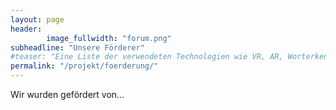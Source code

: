 ```yaml
---
layout: page
header:
        image_fullwidth: "forum.png"
subheadline: "Unsere Förderer"
#teaser: "Eine Liste der verwendeten Technologien wie VR, AR, Worterkennung, etc."
permalink: "/projekt/foerderung/"
---
```


Wir wurden gefördert von...


